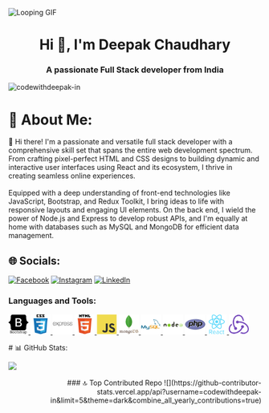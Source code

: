 

![Looping GIF](http://deepak.host20.uk/gf.gif)


<h1 align="center">Hi 👋, I'm Deepak Chaudhary</h1>
<h3 align="center">A passionate Full Stack developer from India</h3>

<p align="left"> <img src="https://komarev.com/ghpvc/?username=codewithdeepak-in&label=Profile%20views&color=0e75b6&style=flat" alt="codewithdeepak-in" /> </p>

# 💫 About Me:
👋 Hi there! I'm a passionate and versatile full stack developer with a comprehensive skill set that spans the entire web development spectrum. From crafting pixel-perfect HTML and CSS designs to building dynamic and interactive user interfaces using React and its ecosystem, I thrive in creating seamless online experiences.<br><br>Equipped with a deep understanding of front-end technologies like JavaScript, Bootstrap, and Redux Toolkit, I bring ideas to life with responsive layouts and engaging UI elements. On the back end, I wield the power of Node.js and Express to develop robust APIs, and I'm equally at home with databases such as MySQL and MongoDB for efficient data management.


## 🌐 Socials:
[![Facebook](https://img.shields.io/badge/Facebook-%231877F2.svg?logo=Facebook&logoColor=white)](https://facebook.com/codewithdeepak.in) [![Instagram](https://img.shields.io/badge/Instagram-%23E4405F.svg?logo=Instagram&logoColor=white)](https://instagram.com/codewithdeepak.in) [![LinkedIn](https://img.shields.io/badge/LinkedIn-%230077B5.svg?logo=linkedin&logoColor=white)](https://linkedin.com/in/codewithdeepak-in) 

<h3 align="left">Languages and Tools:</h3>
<p align="left"> <a href="https://getbootstrap.com" target="_blank" rel="noreferrer"> <img src="https://raw.githubusercontent.com/devicons/devicon/master/icons/bootstrap/bootstrap-plain-wordmark.svg" alt="bootstrap" width="40" height="40"/> </a> <a href="https://www.w3schools.com/css/" target="_blank" rel="noreferrer"> <img src="https://raw.githubusercontent.com/devicons/devicon/master/icons/css3/css3-original-wordmark.svg" alt="css3" width="40" height="40"/> </a> <a href="https://expressjs.com" target="_blank" rel="noreferrer"> <img src="https://raw.githubusercontent.com/devicons/devicon/master/icons/express/express-original-wordmark.svg" alt="express" width="40" height="40"/> </a> <a href="https://www.w3.org/html/" target="_blank" rel="noreferrer"> <img src="https://raw.githubusercontent.com/devicons/devicon/master/icons/html5/html5-original-wordmark.svg" alt="html5" width="40" height="40"/> </a> <a href="https://developer.mozilla.org/en-US/docs/Web/JavaScript" target="_blank" rel="noreferrer"> <img src="https://raw.githubusercontent.com/devicons/devicon/master/icons/javascript/javascript-original.svg" alt="javascript" width="40" height="40"/> </a> <a href="https://www.mongodb.com/" target="_blank" rel="noreferrer"> <img src="https://raw.githubusercontent.com/devicons/devicon/master/icons/mongodb/mongodb-original-wordmark.svg" alt="mongodb" width="40" height="40"/> </a> <a href="https://www.mysql.com/" target="_blank" rel="noreferrer"> <img src="https://raw.githubusercontent.com/devicons/devicon/master/icons/mysql/mysql-original-wordmark.svg" alt="mysql" width="40" height="40"/> </a> <a href="https://nodejs.org" target="_blank" rel="noreferrer"> <img src="https://raw.githubusercontent.com/devicons/devicon/master/icons/nodejs/nodejs-original-wordmark.svg" alt="nodejs" width="40" height="40"/> </a> <a href="https://www.php.net" target="_blank" rel="noreferrer"> <img src="https://raw.githubusercontent.com/devicons/devicon/master/icons/php/php-original.svg" alt="php" width="40" height="40"/> </a> <a href="https://reactjs.org/" target="_blank" rel="noreferrer"> <img src="https://raw.githubusercontent.com/devicons/devicon/master/icons/react/react-original-wordmark.svg" alt="react" width="40" height="40"/> </a> <a href="https://redux.js.org" target="_blank" rel="noreferrer"> <img src="https://raw.githubusercontent.com/devicons/devicon/master/icons/redux/redux-original.svg" alt="redux" width="40" height="40"/> </a> </p>

<div align="left">
# 📊 GitHub Stats:

![](https://github-readme-streak-stats.herokuapp.com/?user=codewithdeepak-in&theme=dark&hide_border=false)
  
</div>


<div align="right">
  ### 🔝 Top Contributed Repo
![](https://github-contributor-stats.vercel.app/api?username=codewithdeepak-in&limit=5&theme=dark&combine_all_yearly_contributions=true)

</div>

